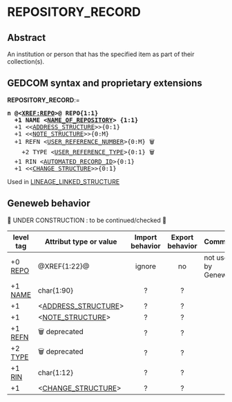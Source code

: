﻿<!-- licence GPL V2, cf https://github.com/TitiFix/geneweb -->
# REPOSITORY_RECORD
## Abstract
An institution or person that has the specified item as part of their collection(s).


## GEDCOM syntax and proprietary extensions

**REPOSITORY_RECORD**:=
<pre>
<b>n @&lt;<a href=Ged.XREF_REPO.md>XREF:REPO</a>&gt;@ REPO{1:1}</b>
<b>  +1 NAME &lt;<a href=Ged.NAME_OF_REPOSITORY.md>NAME_OF_REPOSITORY</a>&gt; {1:1}</b>
  +1 &lt;&lt;<a href=Ged.ADDRESS_STRUCTURE.md>ADDRESS_STRUCTURE</a>&gt;&gt;{0:1}
  +1 &lt;&lt;<a href=Ged.NOTE_STRUCTURE.md>NOTE_STRUCTURE</a>&gt;&gt;{0:M}
  +1 REFN &lt;<a href=Ged.USER_REFERENCE_NUMBER.md>USER_REFERENCE_NUMBER</a>&gt;{0:M} &#x1F5D1;
    +2 TYPE &lt;<a href=Ged.USER_REFERENCE_TYPE.md>USER_REFERENCE_TYPE</a>&gt;{0:1} &#x1F5D1;
  +1 RIN &lt;<a href=Ged.AUTOMATED_RECORD_ID.md>AUTOMATED_RECORD_ID</a>&gt;{0:1}
  +1 &lt;&lt;<a href=Ged.CHANGE_STRUCTURE.md>CHANGE_STRUCTURE</a>&gt;&gt;{0:1}
</pre>
Used in <a href=Ged.LINEAGE_LINKED_STRUCTURE.md>LINEAGE_LINKED_STRUCTURE</a><br />


## Geneweb behavior


🚧 UNDER CONSTRUCTION : to be continued/checked 🚧 



level tag  | Attribut type or value | Import behavior | Export behavior  | Comment 
---------- | ------------- | :---------------: | :-----------------:| -----------
+0 <a href=Ged.GLOSSARY.md#repo>REPO</a> | @XREF{1:22}@ | ignore | no | not used by Geneweb
+1 <a href=Ged.GLOSSARY.md#name>NAME</a> | char{1:90} | ? | ? | 
+1  | &lt;<a href=Ged.ADDRESS_STRUCTURE.md>ADDRESS_STRUCTURE</a>&gt; | ? | ? | 
+1  | &lt;<a href=Ged.NOTE_STRUCTURE.md>NOTE_STRUCTURE</a>&gt; | ? | ? | 
+1 <a href=Ged.GLOSSARY.md#refn>REFN</a> | 🗑 deprecated | ? | ? | 
+2 <a href=Ged.GLOSSARY.md#type>TYPE</a> | 🗑 deprecated | ? | ? | 
+1 <a href=Ged.GLOSSARY.md#rin>RIN</a> | char{1:12} | ? | ? | 
+1  | &lt;<a href=Ged.CHANGE_STRUCTURE.md>CHANGE_STRUCTURE</a>&gt; | ? | ? | 



